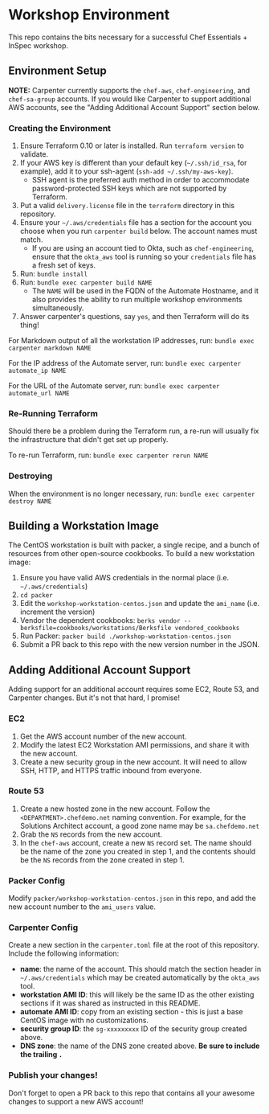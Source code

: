 # Workshop Environment

This repo contains the bits necessary for a successful Chef Essentials + InSpec workshop.

## Environment Setup

**NOTE:** Carpenter currently supports the `chef-aws`, `chef-engineering`, and `chef-sa-group` accounts. If you would like Carpenter to support additional AWS accounts, see the "Adding Additional Account Support" section below.

### Creating the Environment

1. Ensure Terraform 0.10 or later is installed. Run `terraform version` to validate.
1. If your AWS key is different than your default key (`~/.ssh/id_rsa`, for example), add it to your ssh-agent (`ssh-add ~/.ssh/my-aws-key`).
   * SSH agent is the preferred auth method in order to accommodate password-protected SSH keys which are not supported by Terraform.
1. Put a valid `delivery.license` file in the `terraform` directory in this repository.
1. Ensure your `~/.aws/credentials` file has a section for the account you choose when you run `carpenter build` below. The account names must match.
   * If you are using an account tied to Okta, such as `chef-engineering`, ensure that the `okta_aws` tool is running so your `credentials` file has a fresh set of keys.
1. Run: `bundle install`
1. Run: `bundle exec carpenter build NAME`
   * The `NAME` will be used in the FQDN of the Automate Hostname, and it also provides the ability to run multiple workshop environments simultaneously.
1. Answer carpenter's questions, say `yes`, and then Terraform will do its thing!

For Markdown output of all the workstation IP addresses, run: `bundle exec carpenter markdown NAME`

For the IP address of the Automate server, run: `bundle exec carpenter automate_ip NAME`

For the URL of the Automate server, run: `bundle exec carpenter automate_url NAME`

### Re-Running Terraform

Should there be a problem during the Terraform run, a re-run will usually fix the infrastructure that didn't get set up properly.

To re-run Terraform, run: `bundle exec carpenter rerun NAME`

### Destroying

When the environment is no longer necessary, run: `bundle exec carpenter destroy NAME`

## Building a Workstation Image

The CentOS workstation is built with packer, a single recipe, and a bunch of resources from other open-source cookbooks. To build a new workstation image:

1. Ensure you have valid AWS credentials in the normal place (i.e. `~/.aws/credentials`)
1. `cd packer`
1. Edit the `workshop-workstation-centos.json` and update the `ami_name` (i.e. increment the version)
1. Vendor the dependent cookbooks: `berks vendor --berksfile=cookbooks/workstations/Berksfile vendored_cookbooks`
1. Run Packer: `packer build ./workshop-workstation-centos.json`
1. Submit a PR back to this repo with the new version number in the JSON.

## Adding Additional Account Support

Adding support for an additional account requires some EC2, Route 53, and Carpenter changes. But it's not that hard, I promise!

### EC2

1. Get the AWS account number of the new account.
1. Modify the latest EC2 Workstation AMI permissions, and share it with the new account.
1. Create a new security group in the new account. It will need to allow SSH, HTTP, and HTTPS traffic inbound from everyone.

### Route 53

1. Create a new hosted zone in the new account. Follow the `<DEPARTMENT>.chefdemo.net` naming convention. For example, for the Solutions Architect account, a good zone name may be `sa.chefdemo.net`
1. Grab the `NS` records from the new account.
1. In the `chef-aws` account, create a new `NS` record set. The name should be the name of the zone you created in step 1, and the contents should be the `NS` records from the zone created in step 1.

### Packer Config

Modify `packer/workshop-workstation-centos.json` in this repo, and add the new account number to the `ami_users` value.

### Carpenter Config

Create a new section in the `carpenter.toml` file at the root of this repository. Include the following information:

* **name**: the name of the account. This should match the section header in `~/.aws/credentials` which may be created automatically by the `okta_aws` tool.
* **workstation AMI ID**: this will likely be the same ID as the other existing sections if it was shared as instructed in this README.
* **automate AMI ID**: copy from an existing section - this is just a base CentOS image with no customizations.
* **security group ID**: the `sg-xxxxxxxxx` ID of the security group created above.
* **DNS zone**: the name of the DNS zone created above. **Be sure to include the trailing `.`**

### Publish your changes!

Don't forget to open a PR back to this repo that contains all your awesome changes to support a new AWS account!
